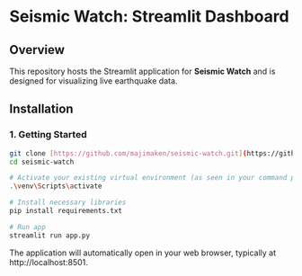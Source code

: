 # Seismic Watch: Streamlit Dashboard

## Overview
This repository hosts the Streamlit application for **Seismic Watch** and is designed for visualizing live earthquake data. 

## Installation

### 1. Getting Started
```bash
git clone [https://github.com/majimaken/seismic-watch.git](https://github.com/majimaken/seismic-watch.git)
cd seismic-watch

# Activate your existing virtual environment (as seen in your command prompt)
.\venv\Scripts\activate

# Install necessary libraries
pip install requirements.txt

# Run app
streamlit run app.py
```

The application will automatically open in your web browser, typically at http://localhost:8501.
